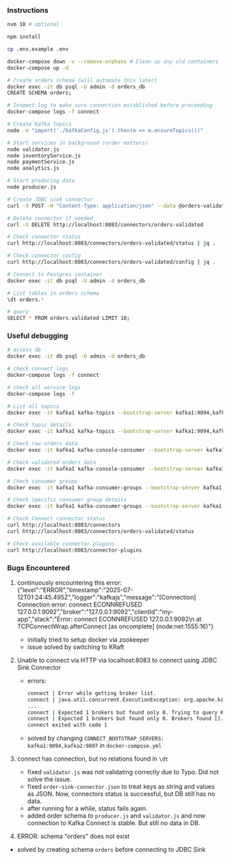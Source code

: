 ### Instructions

```bash
nvm 18 # optional

npm install

cp .env.example .env

docker-compose down -v --remove-orphans # Clean up any old containers
docker-compose up -d

# Create orders schema (will automate this later)
docker exec -it db psql -U admin -d orders_db
CREATE SCHEMA orders;

# Inspect log to make sure connection established before proceeding
docker-compose logs -f connect

# Create Kafka topics
node -e "import('./kafkaConfig.js').then(m => m.ensureTopics())"

# Start services in background (order matters)
node validator.js
node inventoryService.js
node paymentService.js
node analytics.js

# Start producing data
node producer.js

# Create JDBC sink connector
curl -X POST -H "Content-Type: application/json" --data @orders-validated.json http://localhost:8083/connectors

# Delete connector if needed
curl -X DELETE http://localhost:8083/connectors/orders-validated

# Check connector status
curl http://localhost:8083/connectors/orders-validated/status | jq .

# Check connector config
curl http://localhost:8083/connectors/orders-validated/config | jq .

# Connect to Postgres container
docker exec -it db psql -U admin -d orders_db

# List tables in orders schema
\dt orders.*

# query
SELECT * FROM orders.validated LIMIT 10;
```

### Useful debugging

```bash
# access db
docker exec -it db psql -U admin -d orders_db

# check connect logs
docker-compose logs -f connect

# check all service logs
docker-compose logs -f

# List all topics
docker exec -it kafka1 kafka-topics --bootstrap-server kafka1:9094,kafka2:9097 --list

# Check topic details
docker exec -it kafka1 kafka-topics --bootstrap-server kafka1:9094,kafka2:9097 --describe --topic orders.validated

# Check raw orders data
docker exec -it kafka1 kafka-console-consumer --bootstrap-server kafka1:9094,kafka2:9097 --topic orders.raw --from-beginning --max-messages 5

# Check validated orders data
docker exec -it kafka1 kafka-console-consumer --bootstrap-server kafka1:9094,kafka2:9097 --topic orders.validated --from-beginning --max-messages 5

# Check consumer groups
docker exec -it kafka1 kafka-consumer-groups --bootstrap-server kafka1:9094,kafka2:9097 --list

# Check specific consumer group details
docker exec -it kafka1 kafka-consumer-groups --bootstrap-server kafka1:9094,kafka2:9097 --describe --group validator-group

# Check Connect connector status
curl http://localhost:8083/connectors
curl http://localhost:8083/connectors/orders-validated/status

# Check available connector plugins
curl http://localhost:8083/connector-plugins
```

### Bugs Encountered

1. continuously encountering this error:
   {"level":"ERROR","timestamp":"2025-07-12T01:24:45.495Z","logger":"kafkajs","message":"[Connection] Connection error: connect ECONNREFUSED 127.0.0.1:9092","broker":"127.0.0.1:9092","clientId":"my-app","stack":"Error: connect ECONNREFUSED 127.0.0.1:9092\n at TCPConnectWrap.afterConnect [as oncomplete] (node:net:1555:16)"}

   - initially tried to setup docker via zookeeper
   - issue solved by switching to KRaft

2. Unable to connect via HTTP via localhost:8083 to connect using JDBC Sink Connector

   - errors:

     ```bash
     connect | Error while getting broker list.
     connect | java.util.concurrent.ExecutionException: org.apache.kafka.common.errors.TimeoutException: Timed out waiting for a node assignment. Call: listNodes
     ...
     connect | Expected 1 brokers but found only 0. Trying to query Kafka for metadata again ...
     connect | Expected 1 brokers but found only 0. Brokers found [].
     connect exited with code 1
     ```

   - solved by changing `CONNECT_BOOTSTRAP_SERVERS: kafka1:9094,kafka2:9097` in `docker-compose.yml`

3. connect has connection, but no relations found in `\dt`

   - fixed `validator.js` was not validating correctly due to Typo. Did not solve the issue.
   - fixed `order-sink-connector.json` to treat keys as string and values as JSON. Now, connectors status is successful, but DB still has no data.
   - after running for a while, status fails again.
   - added order schema to `producer.js` and `validator.js` and now connection to Kafka Connect is stable. But still no data in DB.

4. ERROR: schema "orders" does not exist

- solved by creating schema `orders` before connecting to JDBC Sink
